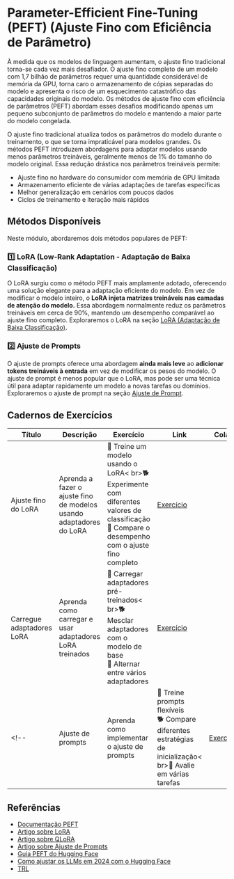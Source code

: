 # Parameter-Efficient Fine-Tuning (PEFT) (Ajuste Fino com Eficiência de Parâmetro)

À medida que os modelos de linguagem aumentam, o ajuste fino tradicional torna-se cada vez mais desafiador. O ajuste fino completo de um modelo com 1,7 bilhão de parâmetros requer uma quantidade considerável de memória da GPU, torna caro o armazenamento de cópias separadas do modelo e apresenta o risco de um esquecimento catastrófico das capacidades originais do modelo. Os métodos de ajuste fino com eficiência de parâmetros (PEFT) abordam esses desafios modificando apenas um pequeno subconjunto de parâmetros do modelo e mantendo a maior parte do modelo congelada.

O ajuste fino tradicional atualiza todos os parâmetros do modelo durante o treinamento, o que se torna impraticável para modelos grandes. Os métodos PEFT introduzem abordagens para adaptar modelos usando menos parâmetros treináveis, geralmente menos de 1% do tamanho do modelo original. Essa redução drástica nos parâmetros treináveis permite:

- Ajuste fino no hardware do consumidor com memória de GPU limitada
- Armazenamento eficiente de várias adaptações de tarefas específicas
- Melhor generalização em cenários com poucos dados
- Ciclos de treinamento e iteração mais rápidos

## Métodos Disponíveis

Neste módulo, abordaremos dois métodos populares de PEFT:

### 1️⃣ LoRA (Low-Rank Adaptation - Adaptação de Baixa Classificação)

O LoRA surgiu como o método PEFT mais amplamente adotado, oferecendo uma solução elegante para a adaptação eficiente do modelo. Em vez de modificar o modelo inteiro, o **LoRA injeta matrizes treináveis nas camadas de atenção do modelo.**  Essa abordagem normalmente reduz os parâmetros treináveis em cerca de 90%, mantendo um desempenho comparável ao ajuste fino completo. Exploraremos o LoRA na seção [LoRA (Adaptação de Baixa Classificação)](./lora_adapters.md).
 
### 2️⃣ Ajuste de Prompts

O ajuste de prompts oferece uma abordagem **ainda mais leve** ao **adicionar tokens treináveis à entrada** em vez de modificar os pesos do modelo. O ajuste de prompt é menos popular que o LoRA, mas pode ser uma técnica útil para adaptar rapidamente um modelo a novas tarefas ou domínios. Exploraremos o ajuste de prompt na seção [Ajuste de Prompt](./prompt_tuning.md).

## Cadernos de Exercícios

| Título | Descrição | Exercício | Link | Colab |
|-------|-------------|----------|------|-------|
| Ajuste fino do LoRA | Aprenda a fazer o ajuste fino de modelos usando adaptadores do LoRA | 🐢 Treine um modelo usando o LoRA< br>🐕 Experimente com diferentes valores de classificação<br>🦁 Compare o desempenho com o ajuste fino completo | [Exercício](../../../notebooks/pt-br/3_parameter_efficient_finetuning/finetune_sft_peft.ipynb) | <a target="_blank" href="https://colab.research.google.com/github/huggingface/smol-course/blob/main/notebooks/pt-br/3_parameter_efficient_finetuning//colab.research.google.com/assets/colab-badge.svg" alt="Open In Colab"/></a> | |
| Carregue adaptadores LoRA | Aprenda como carregar e usar adaptadores LoRA treinados | 🐢 Carregar adaptadores pré-treinados< br>🐕 Mesclar adaptadores com o modelo de base<br>🦁 Alternar entre vários adaptadores | [Exercício](../../../notebooks/pt-br/3_parameter_efficient_finetuning/load_lora_adapter.ipynb) | <a target="_blank" href="https://colab.research.google.com/github/huggingface/smol-course/blob/main/notebooks/pt-br/3_parameter_efficient_finetuning//colab.research.google.com/assets/colab-badge.svg" alt="Open In Colab"/></a> | 
<!-- | Ajuste de prompts | Aprenda como implementar o ajuste de prompts | 🐢 Treine prompts flexíveis<br>🐕 Compare diferentes estratégias de inicialização< br>🦁 Avalie em várias tarefas | [Exercício](../../../notebooks/pt-br/3_parameter_efficient_finetuning/prompt_tuning_example.ipynb) | <a target="_blank" href="https://colab.research.google.com/github/huggingface/smol-course/blob/main/notebooks/pt-br/3_parameter_efficient_finetuning/prompt_tuning_example.ipynb"><img src="https://colab.research.google.com/assets/colab-badge.svg" alt="Open In Colab"/></a> | -->

## Referências

- [Documentação PEFT](https://huggingface.co/docs/peft)
- [Artigo sobre LoRA](https://arxiv.org/abs/2106.09685)
- [Artigo sobre QLoRA](https://arxiv.org/abs/2305.14314)
- [Artigo sobre Ajuste de Prompts](https://arxiv.org/abs/2104.08691)
- [Guia PEFT do Hugging Face](https://huggingface.co/blog/peft)
- [Como ajustar os LLMs em 2024 com o Hugging Face](https://www.philschmid.de/fine-tune-llms-in-2024-with-trl) 
- [TRL](https://huggingface.co/docs/trl/index)